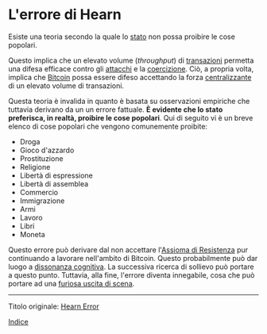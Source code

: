 # L'errore di Hearn



Esiste una teoria secondo la quale lo [stato](ch101-glossary.md#stato) non possa proibire le cose popolari.

Questo implica che un elevato volume (_throughput_) di [transazioni](ch101-glossary.md#transazione) permetta una difesa efficace contro gli [attacchi](ch101-glossary.md#attacco) e la [coercizione](ch101-glossary.md#coercizione). Ciò, a propria volta, implica che [Bitcoin](ch101-glossary.md#bitcoin) possa essere difeso accettando la forza [centralizzante](ch101-glossary.md#centralizzazione) di un elevato volume di transazioni.

Questa teoria è invalida in quanto è basata su osservazioni empiriche che tuttavia derivano da un un errore fattuale. **È evidente che lo stato preferisca, in realtà, proibire le cose popolari**. Qui di seguito vi è un breve elenco di cose popolari che vengono comunemente proibite:

* Droga
* Gioco d'azzardo
* Prostituzione
* Religione
* Libertà di espressione
* Libertà di assemblea
* Commercio
* Immigrazione
* Armi
* Lavoro
* Libri
* Moneta

Questo errore può derivare dal non accettare l'[Assioma di Resistenza](ch004-axiom-of-resistance.md) pur continuando a lavorare nell'ambito di Bitcoin. Questo probabilmente può dar luogo a [dissonanza cognitiva](https://it.wikipedia.org/wiki/Dissonanza_cognitiva). La successiva  ricerca di sollievo può portare a questo punto. Tuttavia, alla fine, l'errore diventa innegabile, cosa che può portare ad una [furiosa uscita di scena](https://en.wikipedia.org/wiki/Wikipedia:Rage_quit). 

---

Titolo originale: [Hearn Error](https://github.com/libbitcoin/libbitcoin-system/wiki/Hearn-Error)

[Indice](/README.md)

